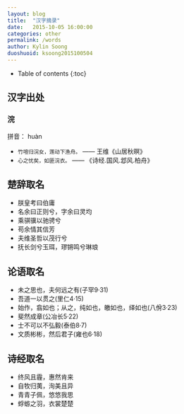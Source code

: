 ```yaml
---
layout: blog
title:  "汉字摘录"
date:   2015-10-05 16:00:00
categories: other
permalink: /words
author: Kylin Soong
duoshuoid: ksoong2015100504
---
```


* Table of contents
{:toc}

## 汉字出处

### 浣

拼音： huàn

* `竹喧归浣女，莲动下渔舟。` ―― 王维《山居秋暝》
* `心之忧矣，如匪浣衣。` ―― 《诗经.国风.邶风.柏舟》


## 楚辞取名

* 朕皇考曰伯庸
* 名余曰正则兮，字余曰灵均
* 乘骐骥以驰骋兮
* 苟余情其信芳
* 夫维圣哲以茂行兮
* 抚长剑兮玉珥，璆锵鸣兮琳琅

## 论语取名

* 未之思也，夫何远之有(子罕9·31)
* 吾道一以贯之(里仁4·15)
* 始作，翕如也；从之，纯如也，皦如也，绎如也(八佾3·23)
* 斐然成章(公冶长5·22)
* 士不可以不弘毅(泰伯8·7)
* 文质彬彬，然后君子(雍也6·18)

## 诗经取名

* 终风且霾，惠然肯来
* 自牧归荑，洵美且异
* 青青子佩，悠悠我思
* 蜉蝣之羽，衣裳楚楚
